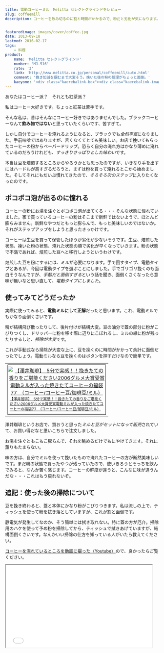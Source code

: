 ```yaml
---
title: 電動コーヒーミル　Melitta セレクトグラインドをレビュー
slug: coffeemill
description: コーヒーを飲み切るのに割と時間がかかるので、粉だと劣化が気になります。そこで豆を買ってコーヒーを淹れるようにしようと、電動ミルを購入しました。手動式のミルよりは楽かなと思いましたが、電動でも掃除が面倒くさかったです。


featuredimage: images/cover/coffee.jpg
date: 2013-09-18
lastmod: 2016-02-17
tags: 
    - 料理
product:
    name: 'Melitta セレクトグラインド'
    number: 'MJ-516'
    rate: '3'
    link: 'http://www.melitta.co.jp/personal/coffeemill/auto.html'
    comment: '挽き加減を掴むまで大変そう。挽いた後の粉の処理がちょっと面倒。'
    kaeyome: '<div class="kaerebalink-box"><div class="kaerebalink-image"><a href="http://www.amazon.co.jp/exec/obidos/ASIN/B00068N40O/illusionspace-22/ref=nosim/" rel="nofollow" target="_blank"><img src="https://ecx.images-amazon.com/images/I/31JV87MSZ9L._SL160_.jpg" style="border: none;" /></a></div><div class="kaerebalink-info"><div class="kaerebalink-name"><a href="http://www.amazon.co.jp/exec/obidos/ASIN/B00068N40O/illusionspace-22/ref=nosim/" rel="nofollow" target="_blank">Melitta セレクトグラインド MJ-516 (ホワイト)</a><div class="kaerebalink-powered-date">posted with <a href="http://kaereba.com" rel="nofollow" target="_blank">カエレバ</a></div></div><div class="kaerebalink-detail"> Melitta (メリタ)     </div><div class="kaerebalink-link1"><div class="shoplinkamazon"><a href="http://www.amazon.co.jp/gp/search?keywords=MJ-516&__mk_ja_JP=%83J%83%5E%83J%83i&tag=illusionspace-22" rel="nofollow" target="_blank" title="アマゾン" >Amazonで購入</a></div><div class="shoplinkrakuten"><a href="http://hb.afl.rakuten.co.jp/hgc/0e95387f.f2aef20d.0e953880.25e412bd/?pc=http%3A%2F%2Fsearch.rakuten.co.jp%2Fsearch%2Fmall%2FMJ-516%2F-%2Ff.1-p.1-s.1-sf.0-st.A-v.2%3Fx%3D0%26scid%3Daf_ich_link_urltxt%26m%3Dhttp%3A%2F%2Fm.rakuten.co.jp%2F" rel="nofollow" target="_blank" title="楽天市場" >楽天市場で購入</a></div></div></div><div class="booklink-footer" style="clear: left"></div></div>'
---
```


あなたはコーヒー派？　それとも紅茶派？

私はコーヒー大好きです。ちょっと紅茶は苦手です。

そんな私は、昔はそんなにコーヒー好きではありませんでした。ブラックコーヒーなんて<strong>飲み物ではない</strong>と思っていたくらいです、苦すぎて。

しかし自分でコーヒーを淹れるようになると、ブラックでも<em>全然平気</em>になりました。手前味噌ではありますが、苦くなくてとても美味しい。お店で挽いてもらったコーヒーの粉からペーパードリップ。恐らく自分の淹れ方はかなり薄めに淹れているのだろうけれども、<em>すっきりさっぱりとした味わい</em>です。

本当は豆を焙煎するところからやろうかとも思ったのですが、いきなり手を出すにはハードルが高すぎるだろうと、まずは粉を買って淹れるとこから始めました。そしてそれにもだいぶ慣れてきたので、<em>そろそろ次のステップ</em>に入りたくなったのです。


## ポコポコ泡が出るのに憧れる


コーヒーの粉にお湯を注ぐとポコポコ泡が出てくる・・・そんな状態に憧れていました。家で買っているコーヒーの粉はそこまで新鮮ではないようで、ほとんど膨らみません。新鮮なやつだともっと膨らんで、もっと美味しいのではないか。それがステップアップをしようと思ったきっかけです。

コーヒーは生豆を買って保管したほうが劣化が少ないそうです。生豆、焙煎した状態、挽いた粉の状態、淹れた状態の順で劣化が早くなっていきます。粉の状態で不満であれば、焙煎した豆へと移行しようというわけです。

焙煎した豆を粉にするには、ミルが必要になります。手で回すタイプ、電動タイプとあるが、今回は電動タイプを選ぶことにしました。手でゴリゴリ挽くのも面白そうなんですが、<em>手動だと面倒すぎる</em>という話を聞き、面倒くさくなったら意味が無いなと思い直して、<em>電動タイプにしました</em>。


## 使ってみてどうだったか


実際に使ってみると、<strong>電動ミルにして正解</strong>だったと思います。これ、電動ミルでもかなり面倒くさいです。

粉が結構飛び散ったりして、後片付けが結構大変。豆の油分で蓋の部分に粉がこびりつくし、ドリッパーに粉を移す際に辺りにこぼれるし、ミルの縁に粉が残ったりするしと、<em>掃除が大変</em>です。

これが手動式なら掃除が大変な上に、豆を挽くのに時間がかかって余計に面倒だったでしょう。電動ミルなら豆を挽くのはボタンを押すだけなので簡単です。

<table cellpadding="0" cellspacing="0">
<tr>
<td valign="top">
<div style="border:1px solid;margin:0px;padding:6px 0px;width:320px;text-align:center;float:left"><a href="http://hb.afl.rakuten.co.jp/hgc/11be2770.9eec789a.11be2771.029f4a42/?pc=http%3a%2f%2fitem.rakuten.co.jp%2fsawaicoffee-tea%2f418702%2f%3fscid%3daf_pc_link_img%26sc2id%3d297674608%26scid%3daf_link_tbl&m=http%3a%2f%2fm.rakuten.co.jp%2fsawaicoffee-tea%2fn%2f418702%3fscid%3daf_pc_link_img%26sc2id%3d297674608" target="_blank"><img src="https://hbb.afl.rakuten.co.jp/hgb/?pc=http%3a%2f%2fthumbnail.image.rakuten.co.jp%2f%400_mall%2fsawaicoffee-tea%2fcabinet%2fkan%2fimg61610290.jpg%3f_ex%3d300x300&m=http%3a%2f%2fthumbnail.image.rakuten.co.jp%2f%400_mall%2fsawaicoffee-tea%2fcabinet%2fkan%2fimg61610290.jpg%3f_ex%3d80x80" alt="【澤井珈琲】　5分で実感！！挽きたての香りをご堪能ください2006グルメ大賞受賞電動ミルが入った焼きたてコーヒーの福袋77　（コーヒー/コーヒー豆/珈琲豆/ミル）" style="margin:0px;padding:0px"></a>

<p style="font-size:12px;line-height:1.4em;text-align:left;margin:0px;padding:2px 6px"><a href="http://hb.afl.rakuten.co.jp/hgc/11be2770.9eec789a.11be2771.029f4a42/?pc=http%3a%2f%2fitem.rakuten.co.jp%2fsawaicoffee-tea%2f418702%2f%3fscid%3daf_pc_link_img%26sc2id%3d297674608%26scid%3daf_link_tbl&m=http%3a%2f%2fm.rakuten.co.jp%2fsawaicoffee-tea%2fn%2f418702%3fscid%3daf_pc_link_img%26sc2id%3d297674608" target="_blank">【澤井珈琲】　5分で実感！！挽きたての香りをご堪能ください2006グルメ大賞受賞電動ミルが入った焼きたてコーヒーの福袋77　（コーヒー/コーヒー豆/珈琲豆/ミル）</a>

</div>
</td>
</tr>
</table>
澤井珈琲というお店で、買おうと思った<em>ミルと豆がセットになって販売</em>されていて、お買い得だなと思いこちらで注文しました。

お湯を注ぐともこもこ膨らんで、それを眺めるだけでもにやけてきます。それに薫りもたまらない。

味の方は、自分でミルを使って挽いたもので淹れたコーヒーの方が断然美味しいです。まだ粉の状態で買ったやつが残っていたので、使いきろうとそっちを飲んでみると、なんか苦く感じます。コーヒーの鮮度が違うと、こんなに味が違うんだな・・・これはもう戻れないぞ。


## 追記：使った後の掃除について


豆を挽き終わると、蓋と本体にかなり粉がこびりつきます。私は流しの上で、ティッシュを使って粉を拭き落としていますが、これが割と面倒です。

静電気が発生してなのか、そう簡単には拭き取れない。特に蓋の方が厄介。掃除用のハケを使って予め粉を掃除してから、ティッシュで拭きあげていますが、結構面倒くさいです。なんかいい掃除の仕方を知っている人がいたら教えてください。

<a href="https://www.youtube.com/watch?v=SsOfK1x7XPE" target="_blank">コーヒーを淹れているところを動画に撮った（Youtube）</a>ので、良かったらご覧ください。

<iframe width="480" height="270" src="//www.youtube.com/embed/SsOfK1x7XPE" allowfullscreen></iframe>


  
